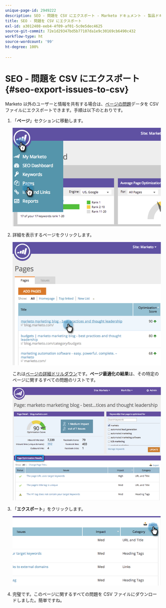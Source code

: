 ```yaml
---
unique-page-id: 2949222
description: SEO - 問題を CSV にエクスポート - Marketo ドキュメント - 製品ドキュメント
title: SEO - 問題を CSV にエクスポート
exl-id: a3012408-eeb4-4f09-af01-5c0e5dec4625
source-git-commit: 72e1d29347bd5b77107da1e9c30169cb6490c432
workflow-type: ht
source-wordcount: '99'
ht-degree: 100%

---
```


# SEO - 問題を CSV にエクスポート {#seo-export-issues-to-csv}

Marketo 以外のユーザーと情報を共有する場合は、[ページの問題](/help/marketo/product-docs/additional-apps/seo/pages/seo-understanding-pages.md)データを CSV ファイルにエクスポートできます。手順は以下のとおりです。

1. 「**ページ**」セクションに移動します。

   ![](assets/image2014-9-18-13-3a16-3a5.png)

1. 詳細を表示するページをクリックします。

   ![](assets/image2014-9-18-13-3a16-3a8.png)

   これは[ページの詳細ドリルダウン](/help/marketo/product-docs/additional-apps/seo/pages/seo-using-the-page-detail-drill-down.md)です。**ページ最適化の結果**&#x200B;は、その特定のページに関するすべての問題のリストです。

   ![](assets/image2014-9-18-13-3a16-3a12.png)

1. 「**エクスポート**」をクリックします。

   ![](assets/image2014-9-18-13-3a16-3a39.png)

1. 完璧です。このページに関するすべての問題を CSV ファイルにダウンロードしました。簡単ですね。
